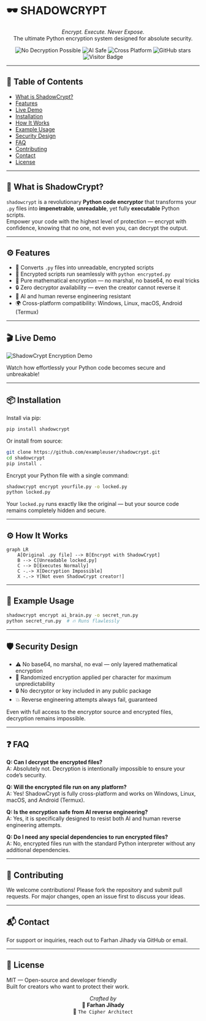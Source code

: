 # 🕶️ SHADOWCRYPT

<p align="center">
  <i>Encrypt. Execute. Never Expose.</i><br/>
  The ultimate Python encryption system designed for absolute security.
</p>

<p align="center">
  <img src="https://img.shields.io/badge/Decryption%20Possible-NO-red?style=flat-square&animation=glow" alt="No Decryption Possible"/>
  <img src="https://img.shields.io/badge/AI%20Safe-100%25-brightgreen?style=flat-square&animation=glow" alt="AI Safe"/>
  <img src="https://img.shields.io/badge/Platform-All%20OS-green?style=flat-square&animation=glow" alt="Cross Platform"/>
  <img src="https://img.shields.io/github/stars/exampleuser/shadowcrypt?style=social&label=Stars&color=yellow&logo=github&logoColor=white&animation=glow" alt="GitHub stars"/>
  <img src="https://visitor-badge.laobi.icu/badge?page_id=exampleuser.shadowcrypt" alt="Visitor Badge"/>
</p>

---

## 📑 Table of Contents

- [What is ShadowCrypt?](#-what-is-shadowcrypt)
- [Features](#-features)
- [Live Demo](#-live-demo)
- [Installation](#-installation)
- [How It Works](#-how-it-works)
- [Example Usage](#-example-usage)
- [Security Design](#-security-design)
- [FAQ](#-faq)
- [Contributing](#-contributing)
- [Contact](#-contact)
- [License](#-license)

---

## 🧠 What is ShadowCrypt?

`shadowcrypt` is a revolutionary **Python code encryptor** that transforms your `.py` files into **impenetrable**, **unreadable**, yet fully **executable** Python scripts.  
Empower your code with the highest level of protection — encrypt with confidence, knowing that no one, not even you, can decrypt the output.

---

## ⚙️ Features

- 🔐 Converts `.py` files into unreadable, encrypted scripts
- 🚀 Encrypted scripts run seamlessly with `python encrypted.py`
- 🧮 Pure mathematical encryption — no marshal, no base64, no eval tricks
- 🔒 Zero decryptor availability — even the creator cannot reverse it
- 🤖 AI and human reverse engineering resistant
- 🌍 Cross-platform compatibility: Windows, Linux, macOS, Android (Termux)

---

## 🎬 Live Demo

![ShadowCrypt Encryption Demo](https://via.placeholder.com/700x350?text=ShadowCrypt+Encryption+Demo)

Watch how effortlessly your Python code becomes secure and unbreakable!

---

## 📦 Installation

Install via pip:

```bash
pip install shadowcrypt
```

Or install from source:

```bash
git clone https://github.com/exampleuser/shadowcrypt.git
cd shadowcrypt
pip install .
```

Encrypt your Python file with a single command:

```bash
shadowcrypt encrypt yourfile.py -o locked.py
python locked.py
```

Your `locked.py` runs exactly like the original — but your source code remains completely hidden and secure.

---

## ⚙️ How It Works

```mermaid
graph LR
    A[Original .py file] --> B[Encrypt with ShadowCrypt]
    B --> C[Unreadable locked.py]
    C --> D[Executes Normally]
    C -.-> X[Decryption Impossible]
    X -.-> Y[Not even ShadowCrypt creator!]
```

---

## 🧪 Example Usage

```bash
shadowcrypt encrypt ai_brain.py -o secret_run.py
python secret_run.py  # 🔥 Runs flawlessly
```

---

## 🛡 Security Design

- ⚠️ No base64, no marshal, no eval — only layered mathematical encryption
- 🔑 Randomized encryption applied per character for maximum unpredictability
- 🔒 No decryptor or key included in any public package
- 💥 Reverse engineering attempts always fail, guaranteed

Even with full access to the encryptor source and encrypted files, decryption remains impossible.

---

## ❓ FAQ

**Q: Can I decrypt the encrypted files?**  
A: Absolutely not. Decryption is intentionally impossible to ensure your code’s security.

**Q: Will the encrypted file run on any platform?**  
A: Yes! ShadowCrypt is fully cross-platform and works on Windows, Linux, macOS, and Android (Termux).

**Q: Is the encryption safe from AI reverse engineering?**  
A: Yes, it is specifically designed to resist both AI and human reverse engineering attempts.

**Q: Do I need any special dependencies to run encrypted files?**  
A: No, encrypted files run with the standard Python interpreter without any additional dependencies.

---

## 🤝 Contributing

We welcome contributions! Please fork the repository and submit pull requests. For major changes, open an issue first to discuss your ideas.

---

## 📬 Contact

For support or inquiries, reach out to Farhan Jihady via GitHub or email.

---

## 📜 License

MIT — Open-source and developer friendly  
Built for creators who want to protect their work.

<p align="center"> <i>Crafted by</i><br/> 🧠 <b>Farhan Jihady</b><br/> 🔮 <code>The Cipher Architect</code> </p>
